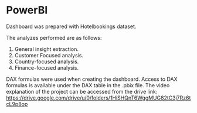 # PowerBI
Dashboard was prepared with Hotelbookings dataset.

The analyzes performed are as follows:

1. General insight extraction.
2. Customer Focused analysis.
3. Country-focused analysis.
4. Finance-focused analysis.

DAX formulas were used when creating the dashboard. Access to DAX formulas is available under the DAX table in the .pbix file. The video explanation of the project can be accessed from the drive link: https://drive.google.com/drive/u/0/folders/1HiSHQnT6WggMUG82tC3j7Rz6tcL9p8op
